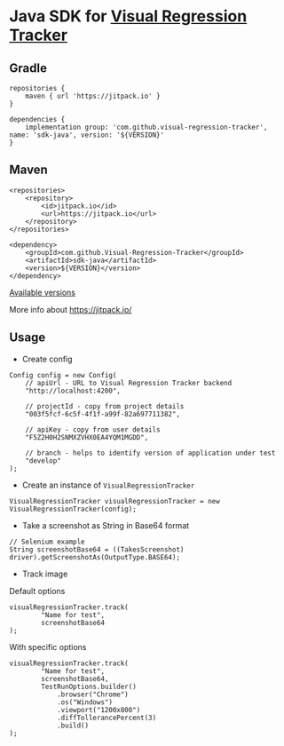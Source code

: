 # Java SDK for [Visual Regression Tracker](https://github.com/Visual-Regression-Tracker/Visual-Regression-Tracker)

## Gradle
```
repositories {
    maven { url 'https://jitpack.io' }
}
```
```
dependencies {
    implementation group: 'com.github.visual-regression-tracker', name: 'sdk-java', version: '${VERSION}'
}
```
## Maven
```
<repositories>
    <repository>
        <id>jitpack.io</id>
        <url>https://jitpack.io</url>
    </repository>
</repositories>
```
```
<dependency>
    <groupId>com.github.Visual-Regression-Tracker</groupId>
    <artifactId>sdk-java</artifactId>
    <version>${VERSION}</version>
</dependency>
```
[Available versions](https://github.com/Visual-Regression-Tracker/sdk-java/releases)

More info about https://jitpack.io/

## Usage
* Create config
```
Config config = new Config(
    // apiUrl - URL to Visual Regression Tracker backend
    "http://localhost:4200",
    
    // projectId - copy from project details 
    "003f5fcf-6c5f-4f1f-a99f-82a697711382",
    
    // apiKey - copy from user details
    "F5Z2H0H2SNMXZVHX0EA4YQM1MGDD",
    
    // branch - helps to identify version of application under test
    "develop"
);
```
* Create an instance of `VisualRegressionTracker`
```
VisualRegressionTracker visualRegressionTracker = new VisualRegressionTracker(config);
```
* Take a screenshot as String in Base64 format
```
// Selenium example
String screenshotBase64 = ((TakesScreenshot) driver).getScreenshotAs(OutputType.BASE64);
```
* Track image

Default options
```
visualRegressionTracker.track(
        "Name for test",
        screenshotBase64
);
```
With specific options 
```
visualRegressionTracker.track(
        "Name for test",
        screenshotBase64,
        TestRunOptions.builder()
            .browser("Chrome")
            .os("Windows")
            .viewport("1200x800")
            .diffTollerancePercent(3)
            .build()
);
```
